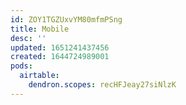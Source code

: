 ```yaml
---
id: ZOY1TGZUxvYM80mfmPSng
title: Mobile
desc: ''
updated: 1651241437456
created: 1644724989001
pods:
  airtable:
    dendron.scopes: recHFJeay27siNlzK
---
```

